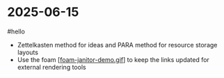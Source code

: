 # 2025-06-15
#hello

- Zettelkasten method for ideas and PARA method for resource storage layouts
- Use the foam [[foam-janitor-demo.gif]] to keep the links updated for external rendering tools



[//begin]: # "Autogenerated link references for markdown compatibility"
[foam-janitor-demo.gif]: ../assets/images/foam-janitor-demo.gif "foam-janitor-demo.gif"
[//end]: # "Autogenerated link references"